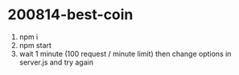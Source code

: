 # 200814-best-coin
1. npm i
2. npm start
3. wait 1 minute (100 request / minute limit) then change options in server.js and try again
